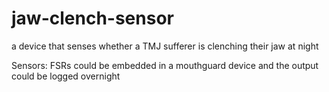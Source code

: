 # jaw-clench-sensor
a device that senses whether a TMJ sufferer is clenching their jaw at night

Sensors:
FSRs could be embedded in a mouthguard device and the output could be logged overnight
